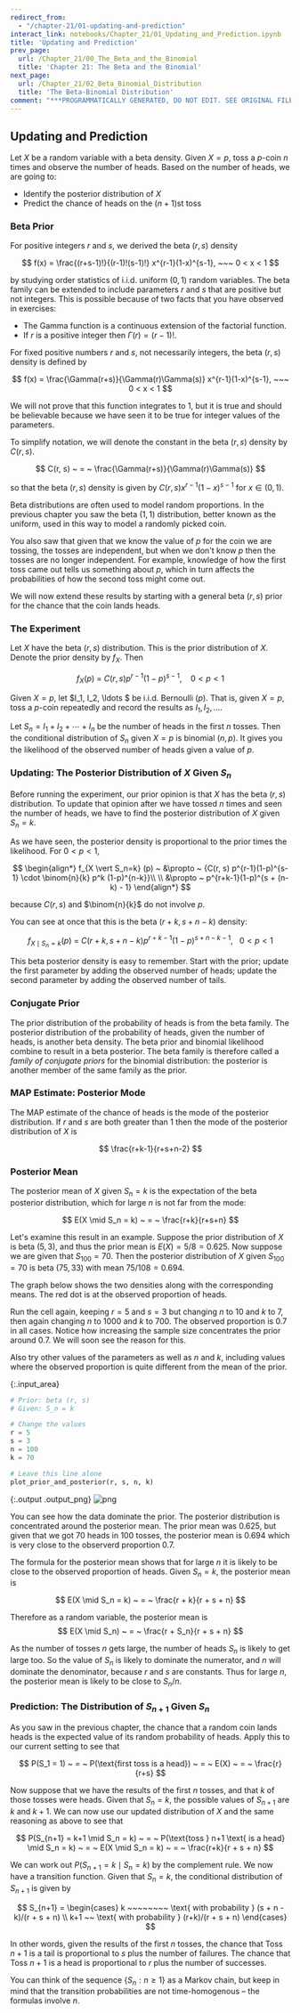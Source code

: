 ```yaml
---
redirect_from:
  - "/chapter-21/01-updating-and-prediction"
interact_link: notebooks/Chapter_21/01_Updating_and_Prediction.ipynb
title: 'Updating and Prediction'
prev_page:
  url: /Chapter_21/00_The_Beta_and_the_Binomial
  title: 'Chapter 21: The Beta and the Binomial'
next_page:
  url: /Chapter_21/02_Beta_Binomial_Distribution
  title: 'The Beta-Binomial Distribution'
comment: "***PROGRAMMATICALLY GENERATED, DO NOT EDIT. SEE ORIGINAL FILES IN /notebooks***"
---
```


## Updating and Prediction

Let $X$ be a random variable with a beta density. Given $X=p$, toss a $p$-coin $n$ times and observe the number of heads. Based on the number of heads, we are going to:
- Identify the posterior distribution of $X$ 
- Predict the chance of heads on the $(n+1)$st toss

### Beta Prior
For positive integers $r$ and $s$, we derived the beta $(r, s)$ density

$$
f(x) = \frac{(r+s-1)!}{(r-1)!(s-1)!} x^{r-1}(1-x)^{s-1}, ~~~ 0 < x < 1
$$

by studying order statistics of i.i.d. uniform $(0, 1)$ random variables. The beta family can be extended to include parameters $r$ and $s$ that are positive but not integers. This is possible because of two facts that you have observed in exercises:
- The Gamma function is a continuous extension of the factorial function.
- If $r$ is a positive integer then $\Gamma(r) = (r-1)!$.

For fixed positive numbers $r$ and $s$, not necessarily integers, the beta $(r, s)$ density is defined by

$$
f(x) = 
\frac{\Gamma(r+s)}{\Gamma(r)\Gamma(s)} x^{r-1}(1-x)^{s-1}, ~~~ 0 < x < 1 
$$

We will not prove that this function integrates to 1, but it is true and should be believable because we have seen it to be true for integer values of the parameters.

To simplify notation, we will denote the constant in the beta $(r, s)$ density by $C(r, s)$.

$$
C(r, s) ~ = ~ \frac{\Gamma(r+s)}{\Gamma(r)\Gamma(s)}
$$

so that the beta $(r, s)$ density is given by $C(r, s)x^{r-1}(1-x)^{s-1}$ for $x \in (0, 1)$.

Beta distributions are often used to model random proportions. In the previous chapter you saw the beta $(1, 1)$ distribution, better known as the uniform, used in this way to model a randomly picked coin.

You also saw that given that we know the value of $p$ for the coin we are tossing, the tosses are independent, but when we don't know $p$ then the tosses are no longer independent. For example, knowledge of how the first toss came out tells us something about $p$, which in turn affects the probabilities of how the second toss might come out. 

We will now extend these results by starting with a general beta $(r, s)$ prior for the chance that the coin lands heads.

### The Experiment
Let $X$ have the beta $(r, s)$ distribution. This is the prior distribution of $X$. Denote the prior density by $f_X$. Then

$$
f_X(p) ~ = ~ C(r, s)p^{r-1}(1-p)^{s-1}, ~~~~ 0 < p < 1
$$

Given $X = p$, let $I_1, I_2, \ldots $ be i.i.d. Bernoulli $(p)$. That is, given $X = p$, toss a $p$-coin repeatedly and record the results as $I_1, I_2, \ldots$.

Let $S_n = I_1 + I_2 + \cdots + I_n$ be the number of heads in the first $n$ tosses. Then the conditional distribution of $S_n$ given $X = p$ is binomial $(n, p)$. It gives you the likelihood of the observed number of heads given a value of $p$.

### Updating: The Posterior Distribution of $X$ Given $S_n$
Before running the experiment, our prior opinion is that $X$ has the beta $(r, s)$ distribution. To update that opinion after we have tossed $n$ times and seen the number of heads, we have to find the posterior distribution of $X$ given $S_n = k$.

As we have seen, the posterior density is proportional to the prior times the likelihood. For $0 < p < 1$,

$$
\begin{align*}
f_{X \vert S_n=k} (p) ~ &\propto ~ {C(r, s) p^{r-1}(1-p)^{s-1} \cdot \binom{n}{k} p^k (1-p)^{n-k}}\\ \\
&\propto ~ p^{r+k-1}(1-p)^{s + (n-k) - 1} 
\end{align*}
$$

because $C(r, s)$ and $\binom{n}{k}$ do not involve $p$.

You can see at once that this is the beta $(r+k, s+n-k)$ density:

$$
f_{X \mid S_n = k} (p) ~ = ~ C(r+k, s+n-k) p^{r+k-1}(1-p)^{s + n - k - 1}, ~~~ 0 < p < 1
$$

This beta posterior density is easy to remember. Start with the prior; update the first parameter by adding the observed number of heads; update the second parameter by adding the observed number of tails.

### Conjugate Prior
The prior distribution of the probability of heads is from the beta family. The posterior distribution of the probability of heads, given the number of heads, is another beta density. The beta prior and binomial likelihood combine to result in a beta posterior. The beta family is therefore called a *family of conjugate priors* for the binomial distribution: the posterior is another member of the same family as the prior.

### MAP Estimate: Posterior Mode
The MAP estimate of the chance of heads is the mode of the posterior distribution. If $r$ and $s$ are both greater than 1 then the mode of the posterior distribution of $X$ is

$$
\frac{r+k-1}{r+s+n-2}
$$

### Posterior Mean
The posterior mean of $X$ given $S_n = k$ is the expectation of the beta posterior distribution, which for large $n$ is not far from the mode:

$$
E(X \mid S_n = k) ~ = ~ \frac{r+k}{r+s+n} 
$$

Let's examine this result in an example. Suppose the prior distribution of $X$ is beta $(5, 3)$, and thus the prior mean is $E(X) = 5/8 = 0.625$.  Now suppose we are given that $S_{100} = 70$. Then the posterior distribution of $X$ given $S_{100} = 70$ is beta $(75, 33)$ with mean $75/108 = 0.694$.

The graph below shows the two densities along with the corresponding means. The red dot is at the observed proportion of heads. 

Run the cell again, keeping $r = 5$ and $s = 3$ but changing $n$ to 10 and $k$ to 7, then again changing $n$ to 1000 and $k$ to $700$. The observed proportion is 0.7 in all cases. Notice how increasing the sample size concentrates the prior around 0.7. We will soon see the reason for this. 

Also try other values of the parameters as well as $n$ and $k$, including values where the observed proportion is quite different from the mean of the prior.



{:.input_area}
```python
# Prior: beta (r, s)
# Given: S_n = k

# Change the values
r = 5
s = 3
n = 100
k = 70

# Leave this line alone
plot_prior_and_posterior(r, s, n, k)
```



{:.output .output_png}
![png](../images/Chapter_21/01_Updating_and_Prediction_7_0.png)



You can see how the data dominate the prior. The posterior distribution is concentrated around the posterior mean. The prior mean was 0.625, but given that we got 70 heads in 100 tosses, the posterior mean is 0.694 which is very close to the observerd proportion 0.7. 

The formula for the posterior mean shows that for large $n$ it is likely to be close to the observed proportion of heads. Given $S_n = k$, the posterior mean is

$$
E(X \mid S_n = k) ~ = ~ \frac{r + k}{r + s + n}
$$

Therefore as a random variable, the posterior mean is
$$
E(X \mid S_n) ~ = ~ \frac{r + S_n}{r + s + n}
$$

As the number of tosses $n$ gets large, the number of heads $S_n$ is likely to get large too. So the value of $S_n$ is likely to dominate the numerator, and $n$ will dominate the denominator, because $r$ and $s$ are constants. Thus for large $n$, the posterior mean is likely to be close to $S_n/n$.

### Prediction: The Distribution of $S_{n+1}$ Given $S_n$
As you saw in the previous chapter, the chance that a random coin lands heads is the expected value of its random probability of heads. Apply this to our current setting to see that

$$
P(S_1 = 1) ~ = ~ P(\text{first toss is a head}) ~ = ~ E(X) ~ = ~ \frac{r}{r+s}
$$

Now suppose that we have the results of the first $n$ tosses, and that $k$ of those tosses were heads. Given that $S_n = k$, the possible values of $S_{n+1}$ are $k$ and $k+1$. We can now use our updated distribution of $X$ and the same reasoning as above to see that

$$
P(S_{n+1} = k+1 \mid S_n = k) ~ = ~ P(\text{toss } n+1 \text{ is a head} \mid S_n = k)
~ = ~ E(X \mid S_n = k) ~ = ~ \frac{r+k}{r + s + n}
$$

We can work out $P(S_{n+1} = k \mid S_n = k)$ by the complement rule. We now have a transition function. Given that $S_n = k$, the conditional distribution of $S_{n+1}$ is given by

$$
S_{n+1} =
\begin{cases} 
k ~~~~~~~~ \text{ with probability } (s + n - k)/(r + s + n) \\
k+1 ~~ \text{ with probability } (r+k)/(r + s + n)
\end{cases}
$$

In other words, given the results of the first $n$ tosses, the chance that Toss $n+1$ is a tail is proportional to $s$ plus the number of failures. The chance that Toss $n+1$ is a head is proportional to $r$ plus the number of successes.

You can think of the sequence $\{ S_n: n \ge 1 \}$ as a Markov chain, but keep in mind that the transition probabilities are not time-homogenous – the formulas involve $n$. 
